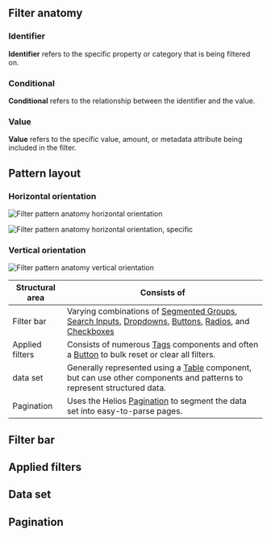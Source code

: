 ## Filter anatomy

### Identifier

**Identifier** refers to the specific property or category that is being filtered on.

### Conditional

**Conditional** refers to the relationship between the identifier and the value.

### Value

**Value** refers to the specific value, amount, or metadata attribute being included in the filter.

## Pattern layout

### Horizontal orientation

![Filter pattern anatomy horizontal orientation](/assets/patterns/filter-patterns/pattern-anatomy-generic-horizontal.png)

![Filter pattern anatomy horizontal orientation, specific](/assets/patterns/filter-patterns/pattern-anatomy-specific-horizontal.png)

### Vertical orientation

![Filter pattern anatomy vertical orientation](/assets/patterns/filter-patterns/pattern-anatomy-generic-vertical.png)

| Structural area | Consists of |
| --------------- | ------------|
| Filter bar      | Varying combinations of [Segmented Groups](/components/segmented-group), [Search Inputs](/components/form/text-input#search), [Dropdowns](/components/dropdown), [Buttons](/components/button), [Radios](/components/form/radio), and [Checkboxes](/components/form/checkbox) |
| Applied filters | Consists of numerous [Tags](/components/tag) components and often a [Button](/components/button) to bulk reset or clear all filters. |
| data set | Generally represented using a [Table](/components/table) component, but can use other components and patterns to represent structured data. |
| Pagination      | Uses the Helios [Pagination](/components/pagination) to segment the data set into easy-to-parse pages. |

## Filter bar

## Applied filters

## Data set

## Pagination